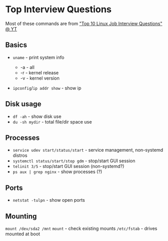 # Top Interview Questions

Most of these commands are from 
["Top 10 Linux Job Interview Questions" @ YT](https://www.youtube.com/watch?v=l0QGLMwR-lY)

## Basics

* `uname` - print system info
  * -a - all
  * -r - kernel release
  * -v - kernel version

* `ipconfig`/`ip addr show` - show ip

## Disk usage

* `df -ah` - show disk use
* `du -sh mydir` - total file/dir space use

## Processes

* `service udev start/status/start` - service management, non-systemd distros
* `systemctl status/start/stop gdm` - stop/start GUI session
* `telinit 3/5` - stop/start GUI session (non-systemd?)
* `ps aux | grep nginx` - show processes (?) 

## Ports

* `netstat -tulpn` - show open ports

## Mounting

`mount /dev/sda2 /mnt`
`mount` - check existing mounts
`/etc/fstab` - drives mounted at boot

